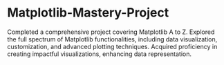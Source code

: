 # Matplotlib-Mastery-Project
Completed a comprehensive project covering Matplotlib A to Z. Explored the full spectrum of Matplotlib functionalities, including data visualization, customization, and advanced plotting techniques. Acquired proficiency in creating impactful visualizations, enhancing data representation.

